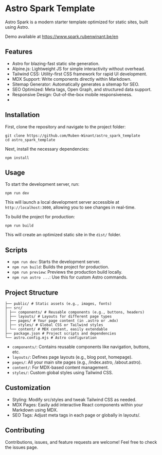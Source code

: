 # Astro Spark Template

Astro Spark is a modern starter template optimized for static sites, built using Astro.

Demo available at https://www.spark.rubenwinant.be/en

## Features

- Astro for blazing-fast static site generation.
- Alpine.js: Lightweight JS for simple interactivity without overhead.
- Tailwind CSS: Utility-first CSS framework for rapid UI development.
- MDX Support: Write components directly within Markdown.
- Sitemap Generator: Automatically generates a sitemap for SEO.
- SEO Optimized: Meta tags, Open Graph, and structured data support.
- Responsive Design: Out-of-the-box mobile responsiveness.
- 

## Installation

First, clone the repository and navigate to the project folder:

```
git clone https://github.com/Ruben-Winant/astro_spark_template
cd astro_spark_template
```

Next, install the necessary dependencies:

```
npm install
```

## Usage

To start the development server, run:

```
npm run dev
```

This will launch a local development server accessible at `http://localhost:3000`, allowing you to see changes in real-time.

To build the project for production:

```
npm run build
```

This will create an optimized static site in the `dist/` folder.

## Scripts

- `npm run dev`: Starts the development server.
- `npm run build`: Builds the project for production.
- `npm run preview`: Previews the production build locally.
- `npm run astro ...`: Use this for custom Astro commands.

## Project Structure

```
├── public/ # Static assets (e.g., images, fonts)
├── src/
│ ├── components/ # Reusable components (e.g., buttons, headers)
│ ├── layouts/ # Layouts for different page types
│ ├── pages/ # Your page content (in .astro or .mdx)
│ ├── styles/ # Global CSS or Tailwind styles
│ └── content/ # MDX content, easily extendable
├── package.json # Project scripts and dependencies
└── astro.config.mjs # Astro configuration
```

- `components/`: Contains reusable components like navigation, buttons, etc.
- `layouts/`: Defines page layouts (e.g., blog post, homepage).
- `pages/`: All your main site pages (e.g., /index.astro, /about.astro).
- `content/`: For MDX-based content management.
- `styles/`: Custom global styles using Tailwind CSS.

## Customization

- Styling: Modify src/styles and tweak Tailwind CSS as needed.
- MDX Pages: Easily add interactive React components within your Markdown using MDX.
- SEO Tags: Adjust meta tags in each page or globally in layouts/.

## Contributing

Contributions, issues, and feature requests are welcome! Feel free to check the issues page.
